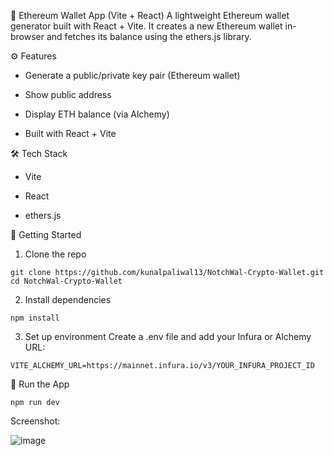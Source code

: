 
🦊 Ethereum Wallet App (Vite + React)
A lightweight Ethereum wallet generator built with React + Vite. It creates a new Ethereum wallet in-browser and fetches its balance using the ethers.js library.

⚙️ Features
- Generate a public/private key pair (Ethereum wallet)

- Show public address

- Display ETH balance (via Alchemy)

- Built with React + Vite

🛠️ Tech Stack
- Vite

- React

- ethers.js

🚀 Getting Started
1. Clone the repo
```
git clone https://github.com/kunalpaliwal13/NotchWal-Crypto-Wallet.git
cd NotchWal-Crypto-Wallet
```
2. Install dependencies
```
npm install
```
3. Set up environment
Create a .env file and add your Infura or Alchemy URL:
```
VITE_ALCHEMY_URL=https://mainnet.infura.io/v3/YOUR_INFURA_PROJECT_ID

```

🧠 Run the App
```
npm run dev
```

Screenshot: 

![image](https://github.com/user-attachments/assets/5b5ec08b-ac43-47cf-a864-328e1991e918)






